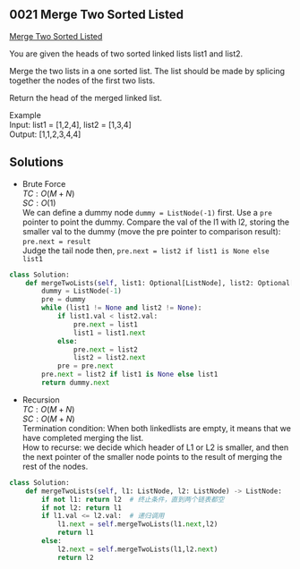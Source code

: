 ## 0021 Merge Two Sorted Listed
[Merge Two Sorted Listed](https://leetcode.cn/problems/merge-two-sorted-lists/)  

You are given the heads of two sorted linked lists list1 and list2.

Merge the two lists in a one sorted list. The list should be made by splicing together the nodes of the first two lists.

Return the head of the merged linked list.

Example  
Input: list1 = [1,2,4], list2 = [1,3,4]  
Output: [1,1,2,3,4,4]  

## Solutions  
- Brute Force  
$TC: O(M + N)$  
$SC: O(1)$  
We can define a dummy node `dummy = ListNode(-1)` first. Use a `pre` pointer to point the dummy. Compare the val of the l1 with l2, storing the smaller val to the dummy (move the pre pointer to comparison result): `pre.next = result`  
Judge the tail node then, `pre.next = list2 if list1 is None else list1`  

```python
class Solution:
    def mergeTwoLists(self, list1: Optional[ListNode], list2: Optional[ListNode]) -> Optional[ListNode]:
        dummy = ListNode(-1)
        pre = dummy
        while (list1 != None and list2 != None):
            if list1.val < list2.val:
                pre.next = list1
                list1 = list1.next
            else:
                pre.next = list2
                list2 = list2.next
            pre = pre.next
        pre.next = list2 if list1 is None else list1
        return dummy.next
```  

- Recursion  
$TC: O(M+N)$  
$SC: O(M+N)$  
Termination condition: When both linkedlists are empty, it means that we have completed merging the list.   
How to recurse: we decide which header of L1 or L2 is smaller, and then the next pointer of the smaller node points to the result of merging the rest of the nodes.  


```python
class Solution:
    def mergeTwoLists(self, l1: ListNode, l2: ListNode) -> ListNode:
        if not l1: return l2  # 终止条件，直到两个链表都空
        if not l2: return l1
        if l1.val <= l2.val:  # 递归调用
            l1.next = self.mergeTwoLists(l1.next,l2)
            return l1
        else:
            l2.next = self.mergeTwoLists(l1,l2.next)
            return l2
```